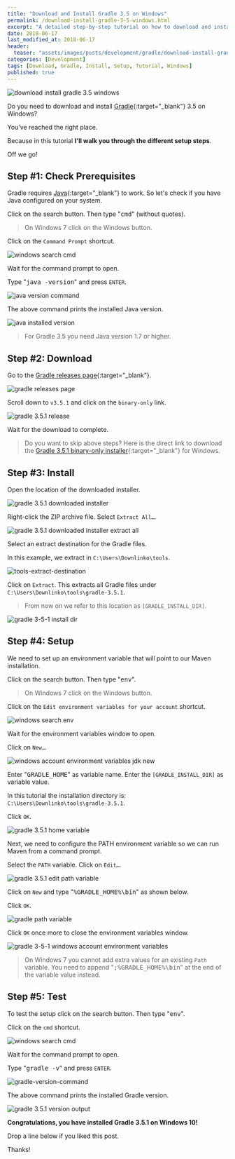 ```yaml
---
title: "Download and Install Gradle 3.5 on Windows"
permalink: /download-install-gradle-3-5-windows.html
excerpt: "A detailed step-by-step tutorial on how to download and install Gradle 3.5.1 on Windows 10."
date: 2018-06-17
last_modified_at: 2018-06-17
header:
  teaser: "assets/images/posts/development/gradle/download-install-gradle-3-5-windows.png"
categories: [Development]
tags: [Download, Gradle, Install, Setup, Tutorial, Windows]
published: true
---
```


<img src="{{ site.url }}/assets/images/posts/development/gradle/download-install-gradle-3-5-windows.png" alt="download install gradle 3.5 windows" class="align-right title-image">

Do you need to download and install [Gradle](https://gradle.org/){:target="_blank"} 3.5 on Windows?

You’ve reached the right place.

Because in this tutorial **I'll walk you through the different setup steps**.

Off we go!

## Step #1: Check Prerequisites

Gradle requires [Java](http://www.oracle.com/technetwork/java/javase/downloads/index.html){:target="_blank"} to work. So let's check if you have Java configured on your system.

Click on the search button. Then type "<kbd>cmd</kbd>" (without quotes).

> On Windows 7 click on the Windows button.

Click on the `Command Prompt` shortcut.

<img src="{{ site.url }}/assets/images/posts/development/windows-search-cmd.png" alt="windows search cmd">

Wait for the command prompt to open.

Type "<kbd>java -version</kbd>" and press `ENTER`.

<img src="{{ site.url }}/assets/images/posts/development/java-version-command.png" alt="java version command">

The above command prints the installed Java version.

<img src="{{ site.url }}/assets/images/posts/development/java-installed-version.png" alt="java installed version">

> For Gradle 3.5 you need Java version 1.7 or higher.

## Step #2: Download

Go to the [Gradle releases page](https://gradle.org/releases/){:target="_blank"}.

<img src="{{ site.url }}/assets/images/posts/development/gradle/gradle-releases-page.png" alt="gradle releases page">

Scroll down to `v3.5.1` and click on the `binary-only` link.

<img src="{{ site.url }}/assets/images/posts/development/gradle/gradle-3-5-1-release.png" alt="gradle 3.5.1 release">

Wait for the download to complete.

> Do you want to skip above steps? Here is the direct link to download the [Gradle 3.5.1 binary-only installer](https://gradle.org/next-steps/?version=3.5.1&format=bin){:target="_blank"} for Windows.

## Step #3: Install

Open the location of the downloaded installer.

<img src="{{ site.url }}/assets/images/posts/development/gradle/gradle-3-5-1-downloaded-installer.png" alt="gradle 3.5.1 downloaded installer">

Right-click the ZIP archive file. Select `Extract All…`.

<img src="{{ site.url }}/assets/images/posts/development/gradle/gradle-3-5-1-downloaded-installer-extract-all.png" alt="gradle 3.5.1 downloaded installer extract all">

Select an extract destination for the Gradle files.

In this example, we extract in `C:\Users\Downlinko\tools`.

<img src="{{ site.url }}/assets/images/posts/development/tools-extract-destination.png" alt="tools-extract-destination">

Click on `Extract`. This extracts all Gradle files under `C:\Users\Downlinko\tools\gradle-3.5.1`.

> From now on we refer to this location as `[GRADLE_INSTALL_DIR]`.

<img src="{{ site.url }}/assets/images/posts/development/gradle/gradle-3-5-1-install-dir.png" alt="gradle 3-5-1 install dir">

## Step #4: Setup

We need to set up an environment variable that will point to our Maven installation.

Click on the search button. Then type "<kbd>env</kbd>".

> On Windows 7 click on the Windows button.

Click on the `Edit environment variables for your account` shortcut.

<img src="{{ site.url }}/assets/images/posts/development/windows-search-env.png" alt="windows search env">

Wait for the environment variables window to open.

Click on `New…`.

<img src="{{ site.url }}/assets/images/posts/development/windows-account-environment-variables-jdk-new.png" alt="windows account environment variables jdk new">

Enter "<kbd>GRADLE_HOME</kbd>" as variable name. Enter the `[GRADLE_INSTALL_DIR]` as variable value.

In this tutorial the installation directory is: `C:\Users\Downlinko\tools\gradle-3.5.1`.

Click `OK`.

<img src="{{ site.url }}/assets/images/posts/development/gradle/gradle-3-5-1-home-variable.png" alt="gradle 3.5.1 home variable">

Next, we need to configure the PATH environment variable so we can run Maven from a command prompt.

Select the `PATH` variable. Click on `Edit…`.

<img src="{{ site.url }}/assets/images/posts/development/gradle/gradle-3-5-1-edit-path-variable.png" alt="gradle 3.5.1 edit path variable">

Click on `New` and type "<kbd>%GRADLE_HOME%\bin</kbd>" as shown below.

Click `OK`.

<img src="{{ site.url }}/assets/images/posts/development/gradle/gradle-path-variable.png" alt="gradle path variable">

Click `OK` once more to close the environment variables window.

<img src="{{ site.url }}/assets/images/posts/development/gradle/gradle-3-5-1-windows-account-environment-variables.png" alt="gradle 3-5-1 windows account environment variables">

> On Windows 7 you cannot add extra values for an existing `Path` variable. You need to append "<kbd>;%GRADLE_HOME%\bin</kbd>" at the end of the variable value instead.

## Step #5: Test

To test the setup click on the search button. Then type "<kbd>env</kbd>".

Click on the `cmd` shortcut.

<img src="{{ site.url }}/assets/images/posts/development/windows-search-cmd.png" alt="windows search cmd">

Wait for the command prompt to open.

Type "<kbd>gradle -v</kbd>" and press `ENTER`.

<img src="{{ site.url }}/assets/images/posts/development/gradle/gradle-version-command.png" alt="gradle-version-command">

The above command prints the installed Gradle version.

<img src="{{ site.url }}/assets/images/posts/development/gradle/gradle-3-5-1-version-output.png" alt="gradle 3.5.1 version output">

**Congratulations, you have installed Gradle 3.5.1 on Windows 10!**

Drop a line below if you liked this post.

Thanks!
